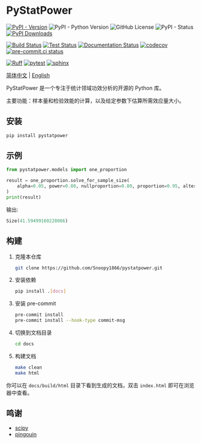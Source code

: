 # PyStatPower

[![PyPI - Version](https://img.shields.io/pypi/v/pystatpower)](https://badge.fury.io/py/pystatpower)
![PyPI - Python Version](https://img.shields.io/pypi/pyversions/pystatpower)
![GitHub License](https://img.shields.io/github/license/Snoopy1866/pystatpower)
![PyPI - Status](https://img.shields.io/pypi/status/pystatpower)
[![PyPI Downloads](https://static.pepy.tech/badge/pystatpower)](https://pepy.tech/projects/pystatpower)

[![Build Status](https://img.shields.io/github/actions/workflow/status/Snoopy1866/pystatpower/release.yml?branch=main&label=build)](https://github.com/Snoopy1866/pystatpower/actions/workflows/release.yml?query=branch:main)
[![Test Status](https://img.shields.io/github/actions/workflow/status/Snoopy1866/pystatpower/check.yml?branch=main&label=test)](https://github.com/Snoopy1866/pystatpower/actions/workflows/check.yml?query=branch:main)
[![Documentation Status](https://readthedocs.org/projects/pystatpower/badge/?version=latest)](https://pystatpower.readthedocs.io/zh-cn/latest/?badge=latest)
[![codecov](https://codecov.io/gh/Snoopy1866/pystatpower/graph/badge.svg?token=P9UWC8Q4P6)](https://codecov.io/gh/Snoopy1866/pystatpower)
[![pre-commit.ci status](https://results.pre-commit.ci/badge/github/Snoopy1866/pystatpower/main.svg)](https://results.pre-commit.ci/latest/github/Snoopy1866/pystatpower/main)

[![Ruff](https://img.shields.io/endpoint?url=https://raw.githubusercontent.com/astral-sh/ruff/main/assets/badge/v2.json)](https://github.com/astral-sh/ruff)
[![pytest](https://img.shields.io/badge/logo-pytest-blue?logo=pytest&labelColor=5c5c5c&label=%20)](https://github.com/pytest-dev/pytest)
[![sphinx](https://img.shields.io/badge/logo-sphinx-blue?logo=sphinx&labelColor=5c5c5c&label=%20)](https://github.com/sphinx-doc/sphinx)

[简体中文](README.md) | [English](README-en.md)

PyStatPower 是一个专注于统计领域功效分析的开源的 Python 库。

主要功能：样本量和检验效能的计算，以及给定参数下估算所需效应量大小。

## 安装

```bash
pip install pystatpower
```

## 示例

```python
from pystatpower.models import one_proportion

result = one_proportion.solve_for_sample_size(
    alpha=0.05, power=0.80, nullproportion=0.80, proportion=0.95, alternative="two_sided", test_type="exact_test"
)
print(result)
```

输出:

```python
Size(41.59499160228066)
```

## 构建

1. 克隆本仓库

   ```bash
   git clone https://github.com/Snoopy1866/pystatpower.git
   ```

2. 安装依赖

   ```bash
   pip install .[docs]
   ```

3. 安装 pre-commit

   ```bash
   pre-commit install
   pre-commit install --hook-type commit-msg
   ```

4. 切换到文档目录

   ```bash
   cd docs
   ```

5. 构建文档

   ```bash
   make clean
   make html
   ```

你可以在 `docs/build/html` 目录下看到生成的文档，双击 `index.html` 即可在浏览器中查看。

## 鸣谢

- [scipy](https://github.com/scipy/scipy)
- [pingouin](https://github.com/raphaelvallat/pingouin)
